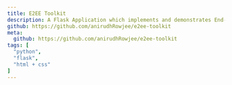 ```yaml
---
title: E2EE Toolkit
description: A Flask Application which implements and demonstrates End-To-End Encryption with the Diffie-Hellman-Merkle Key Exchange Protocol
github: https://github.com/anirudhRowjee/e2ee-toolkit
meta: 
  github: https://github.com/anirudhRowjee/e2ee-toolkit
tags: [
  "python",
  "flask",
  "html + css"
]
---
```

